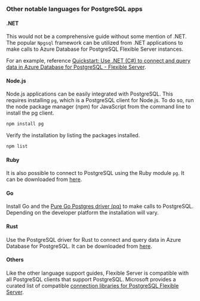 ### Other notable languages for PostgreSQL apps

#### .NET

This would not be a comprehensive guide without some mention of .NET. The popular `Npgsql` framework can be utilized from .NET applications to make calls to Azure Database for PostgreSQL Flexible Server instances.

For an example, reference [Quickstart: Use .NET (C#) to connect and query data in Azure Database for PostgreSQL - Flexible Server](https://learn.microsoft.com/azure/postgresql/flexible-server/connect-csharp).

#### Node.js

Node.js applications can be easily integrated with PostgreSQL. This requires installing `pg`, which is a PostgreSQL client for Node.js. To do so, run the node package manager (npm) for JavaScript from the command line to install the pg client.

```Bash
npm install pg
```

Verify the installation by listing the packages installed.

```Bash
npm list
```

#### Ruby

It is also possible to connect to PostgreSQL using the Ruby module `pg`. It can be downloaded from [here](https://rubygems.org/gems/pg/).

#### Go

Install Go and the [Pure Go Postgres driver (pq)](https://github.com/lib/pq) to make calls to PostgreSQL. Depending on the developer platform the installation will vary.

#### Rust

 Use the PostgreSQL driver for Rust to connect and query data in Azure Database for PostgreSQL. It can be downloaded from [here](https://github.com/sfackler/rust-postgres).

#### Others

Like the other language support guides, Flexible Server is compatible with all PostgreSQL clients that support PostgreSQL. Microsoft provides a curated list of compatible [connection libraries for PostgreSQL Flexible Server](https://learn.microsoft.com/azure/postgresql/flexible-server/concepts-connection-libraries).
